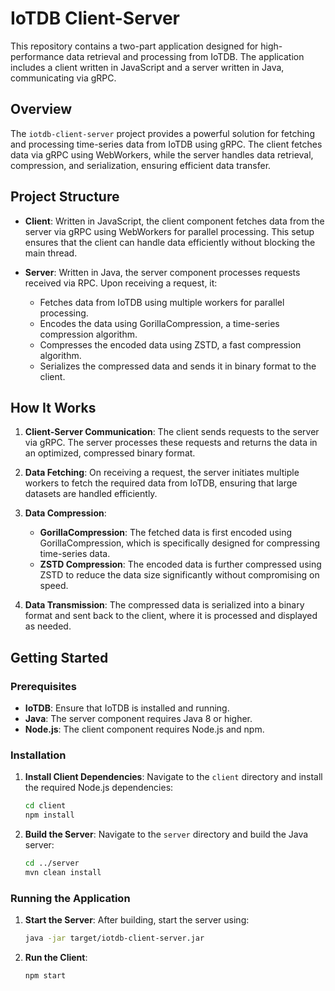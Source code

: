 # IoTDB Client-Server

This repository contains a two-part application designed for high-performance data retrieval and processing from IoTDB. The application includes a client written in JavaScript and a server written in Java, communicating via gRPC.

## Overview

The `iotdb-client-server` project provides a powerful solution for fetching and processing time-series data from IoTDB using gRPC. The client fetches data via gRPC using WebWorkers, while the server handles data retrieval, compression, and serialization, ensuring efficient data transfer.

## Project Structure

- **Client**: Written in JavaScript, the client component fetches data from the server via gRPC using WebWorkers for parallel processing. This setup ensures that the client can handle data efficiently without blocking the main thread.

- **Server**: Written in Java, the server component processes requests received via RPC. Upon receiving a request, it:
  - Fetches data from IoTDB using multiple workers for parallel processing.
  - Encodes the data using GorillaCompression, a time-series compression algorithm.
  - Compresses the encoded data using ZSTD, a fast compression algorithm.
  - Serializes the compressed data and sends it in binary format to the client.

## How It Works

1. **Client-Server Communication**: The client sends requests to the server via gRPC. The server processes these requests and returns the data in an optimized, compressed binary format.

2. **Data Fetching**: On receiving a request, the server initiates multiple workers to fetch the required data from IoTDB, ensuring that large datasets are handled efficiently.

3. **Data Compression**:
   - **GorillaCompression**: The fetched data is first encoded using GorillaCompression, which is specifically designed for compressing time-series data.
   - **ZSTD Compression**: The encoded data is further compressed using ZSTD to reduce the data size significantly without compromising on speed.

4. **Data Transmission**: The compressed data is serialized into a binary format and sent back to the client, where it is processed and displayed as needed.

## Getting Started

### Prerequisites

- **IoTDB**: Ensure that IoTDB is installed and running.
- **Java**: The server component requires Java 8 or higher.
- **Node.js**: The client component requires Node.js and npm.

### Installation

1. **Install Client Dependencies**:
   Navigate to the `client` directory and install the required Node.js dependencies:
   ```bash
   cd client
   npm install

2. **Build the Server**:
   Navigate to the `server` directory and build the Java server:
   ```bash
   cd ../server
   mvn clean install

### Running the Application

1. **Start the Server**:
   After building, start the server using:
   ```bash
   java -jar target/iotdb-client-server.jar

2. **Run the Client**:
   ```bash
   npm start
